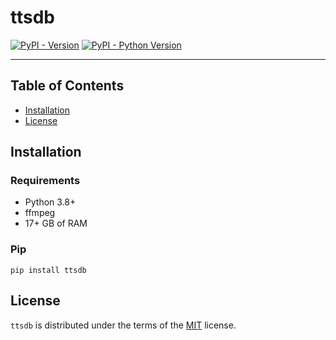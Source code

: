 # ttsdb

[![PyPI - Version](https://img.shields.io/pypi/v/ttsdb.svg)](https://pypi.org/project/ttsdb)
[![PyPI - Python Version](https://img.shields.io/pypi/pyversions/ttsdb.svg)](https://pypi.org/project/ttsdb)

-----

## Table of Contents

- [Installation](#installation)
- [License](#license)

## Installation

### Requirements

- Python 3.8+
- ffmpeg
- 17+ GB of RAM

### Pip

```console
pip install ttsdb
```

## License

`ttsdb` is distributed under the terms of the [MIT](https://spdx.org/licenses/MIT.html) license.
